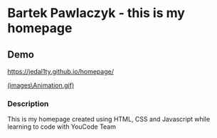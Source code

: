 # Bartek Pawlaczyk - this is my homepage

## Demo

https://jedal1ty.github.io/homepage/

[(images\Animation.gif)](https://github.com/jedal1ty/homepage/blob/main/images/Animation.gif?raw=true)


### Description

This is my homepage created using HTML, CSS and Javascript while learning to code with YouCode Team
